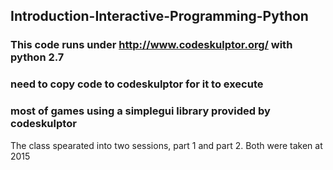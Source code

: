 ## Introduction-Interactive-Programming-Python

### This code runs under http://www.codeskulptor.org/ with python 2.7
### need to copy code to codeskulptor for it to execute
### most of games using a simplegui library provided by codeskulptor

The class spearated into two sessions, part 1 and part 2. Both were taken at 2015

